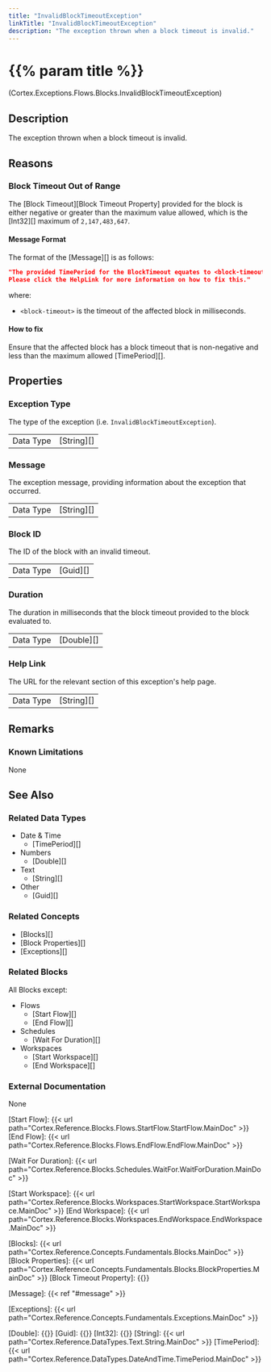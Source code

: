 ```yaml
---
title: "InvalidBlockTimeoutException"
linkTitle: "InvalidBlockTimeoutException"
description: "The exception thrown when a block timeout is invalid."
---
```


# {{% param title %}}

<p class="namespace">(Cortex.Exceptions.Flows.Blocks.InvalidBlockTimeoutException)</p>

## Description

The exception thrown when a block timeout is invalid.

## Reasons

### Block Timeout Out of Range

The [Block Timeout][Block Timeout Property] provided for the block is either negative or greater than the maximum value allowed, which is the [Int32][] maximum of `2,147,483,647`.

#### Message Format

The format of the [Message][] is as follows:

```json
"The provided TimePeriod for the BlockTimeout equates to <block-timeout> milliseconds which is invalid; it must be a non-negative value less than 2,147,483,647.
Please click the HelpLink for more information on how to fix this."
```

where:

* `<block-timeout>` is the timeout of the affected block in milliseconds.

#### How to fix

Ensure that the affected block has a block timeout that is non-negative and less than the maximum allowed [TimePeriod][].

## Properties

### Exception Type

The type of the exception (i.e. `InvalidBlockTimeoutException`).

| | |
|-----------|------------|
| Data Type | [String][] |

### Message

The exception message, providing information about the exception that occurred.

| | |
|-----------|------------|
| Data Type | [String][] |

### Block ID

The ID of the block with an invalid timeout.

| | |
|-----------|------------|
| Data Type | [Guid][] |

### Duration

The duration in milliseconds that the block timeout provided to the block evaluated to.

| | |
|-----------|------------|
| Data Type | [Double][] |

### Help Link

The URL for the relevant section of this exception's help page.

| | |
|-----------|------------|
| Data Type | [String][] |

## Remarks

### Known Limitations

None

## See Also

### Related Data Types

* Date & Time
  * [TimePeriod][]
* Numbers
  * [Double][]
* Text
  * [String][]
* Other
  * [Guid][]

### Related Concepts

* [Blocks][]
* [Block Properties][]
* [Exceptions][]

### Related Blocks

All Blocks except:

* Flows
  * [Start Flow][]
  * [End Flow][]
* Schedules
  * [Wait For Duration][]
* Workspaces
  * [Start Workspace][]
  * [End Workspace][]
  
### External Documentation

None

[Start Flow]: {{< url path="Cortex.Reference.Blocks.Flows.StartFlow.StartFlow.MainDoc" >}}
[End Flow]: {{< url path="Cortex.Reference.Blocks.Flows.EndFlow.EndFlow.MainDoc" >}}

[Wait For Duration]: {{< url path="Cortex.Reference.Blocks.Schedules.WaitFor.WaitForDuration.MainDoc" >}}

[Start Workspace]: {{< url path="Cortex.Reference.Blocks.Workspaces.StartWorkspace.StartWorkspace.MainDoc" >}}
[End Workspace]: {{< url path="Cortex.Reference.Blocks.Workspaces.EndWorkspace.EndWorkspace.MainDoc" >}}

[Blocks]: {{< url path="Cortex.Reference.Concepts.Fundamentals.Blocks.MainDoc" >}}
[Block Properties]: {{< url path="Cortex.Reference.Concepts.Fundamentals.Blocks.BlockProperties.MainDoc" >}}
[Block Timeout Property]: {{<url path="Cortex.Reference.Concepts.Fundamentals.Blocks.BlockProperties.CommonProperties.BlockTimeoutProperty">}}

[Message]: {{< ref "#message" >}}

[Exceptions]: {{< url path="Cortex.Reference.Concepts.Fundamentals.Exceptions.MainDoc" >}}

[Double]: {{<url path="Cortex.Reference.DataTypes.Numbers.Double.MainDoc">}}
[Guid]: {{<url path="Cortex.Reference.DataTypes.Other.Guid.MainDoc">}}
[Int32]: {{<url path="Cortex.Reference.DataTypes.Numbers.Int32.MainDoc">}}
[String]: {{< url path="Cortex.Reference.DataTypes.Text.String.MainDoc" >}}
[TimePeriod]: {{< url path="Cortex.Reference.DataTypes.DateAndTime.TimePeriod.MainDoc" >}}
